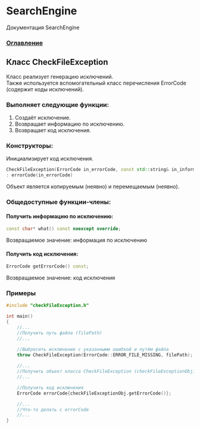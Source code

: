 # SearchEngine
Документация SearchEngine

### [Оглавление](../index.md)

## Класс CheckFileException
Класс реализует генерацию исключений.\
Также используется вспомогательный класс перечисления ErrorCode (содержит коды исключений).
### Выполняет следующие функции:
1. Создаёт исключение.
2. Возвращает информацию по исключению.
3. Возвращает код исключения.
### Конструкторы:
Инициализирует код исключения.
```cpp
CheckFileException(ErrorCode in_errorCode, const std::string& in_information = "")
: errorCode(in_errorCode)
```
Объект является копируемым (неявно) и перемещаемым (неявно).
### Общедоступные функции-члены:
#### Получить информацию по исключению:
```cpp
const char* what() const noexcept override;
```
Возвращаемое значение: информация по исключению
#### Получить код исключения:
```cpp
ErrorCode getErrorCode() const;
```
Возвращаемое значение: код исключения
### Примеры
```cpp
#include "сheckFileException.h"

int main()
{
    //...
    //Получить путь файла (filePath)
    //...

    //Выбросить исключение с указанными ошибкой и путём файла
    throw CheckFileException(ErrorCode::ERROR_FILE_MISSING, filePath);
    
    //...
    //Получить объект класса CheckFileException (checkFileExceptionObj)
    //...

    //Получить код исключения
    ErrorCode errorCode{checkFileExceptionObj.getErrorCode()};

    //...
    //Что-то делать с errorCode
    //...
}
```

